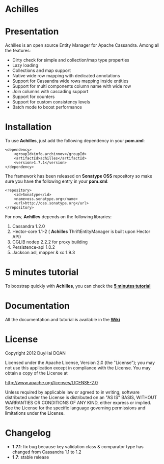 # Achilles #

# Presentation #

 Achilles is an open source Entity Manager for Apache Cassandra. Among all the features:
 
 - Dirty check for simple and collection/map type properties
 - Lazy loading 
 - Collections and map support
 - Native wide row mapping with dedicated annotations
 - Support for Cassandra wide rows mapping inside entities
 - Support for multi components column name with wide row
 - Join columns with cascading support
 - Support for counters
 - Support for custom consistency levels
 - Batch mode to boost performance

# Installation #

 To use **Achilles**, just add the following dependency in your **pom.xml**:
 
	<dependency>	
		<groupId>info.archinnov</groupId>
		<artifactId>achilles</artifactId>
		<version>1.7.1</version>
	</dependency>  
 
 The framework has been released on **Sonatype OSS** repository so make sure you have the following
 entry in your **pom.xml**:
 
 	<repository>
		<id>Sonatype</id>
		<name>oss.sonatype.org</name>
		<url>http://oss.sonatype.org</url>
	</repository>
 
 For now, **Achilles** depends on the following libraries:
 
 1. Cassandra 1.2.0
 2. Hector-core 1.1-2 ( **Achilles** ThriftEntityManager is built upon Hector API)
 3. CGLIB nodep 2.2.2 for proxy building
 4. Persistence-api 1.0.2
 5. Jackson asl, mapper & xc 1.9.3 
   
  
# 5 minutes tutorial

 To boostrap quickly with **Achilles**, you can check the **[5 minutes tutorial]**
 
# Documentation

 All the documentation and tutorial is available in the **[Wiki]**

# License
Copyright 2012 DuyHai DOAN

Licensed under the Apache License, Version 2.0 (the "License"); you may not use this application except in compliance with the License. You may obtain a copy of the License at

http://www.apache.org/licenses/LICENSE-2.0

Unless required by applicable law or agreed to in writing, software distributed under the License is distributed on an "AS IS" BASIS, WITHOUT WARRANTIES OR CONDITIONS OF ANY KIND, either express or implied. See the License for the specific language governing permissions and limitations under the License.

# Changelog

* **1.7.1**: fix bug because key validation class & comparator type has changed from Cassandra 1.1 to 1.2
* **1.7**: stable release


[5 minutes tutorial]: https://github.com/doanduyhai/Achilles/wiki/5-minutes-Tutorial
[Wiki]: https://github.com/doanduyhai/Achilles/wiki
